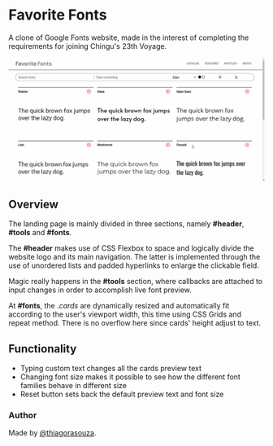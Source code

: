 # Favorite Fonts

A clone of Google Fonts website, made in the interest of completing the requirements for joining Chingu's 23th Voyage.

![Preview](img/demo.gif)

## Overview

The landing page is mainly divided in three sections, namely **#header**, **#tools** and **#fonts**.

The **#header** makes use of CSS Flexbox to space and logically divide the website logo and its main navigation. The latter is implemented through the use of unordered lists and padded hyperlinks to enlarge the clickable field.

Magic really happens in the **#tools** section, where callbacks are attached to input changes in order to accomplish live font preview.

At **#fonts**, the _.cards_ are dynamically resized and automatically fit according to the user's viewport width, this time using CSS Grids and repeat method. There is no overflow here since cards' height adjust to text.

## Functionality

* Typing custom text changes all the cards preview text
* Changing font size makes it possible to see how the different font families behave in different size
* Reset button sets back the default preview text and font size

### Author
Made by [@thiagorasouza](http://github.com/thiagorasouza).